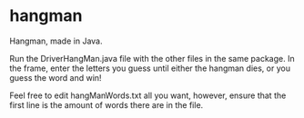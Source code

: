 # hangman
Hangman, made in Java.

Run the DriverHangMan.java file with the other files in the same package. In the frame, enter the letters you guess until either the hangman dies, or you guess the word and win! 

Feel free to edit hangManWords.txt all you want, however, ensure that the first line is the amount of words there are in the file.
